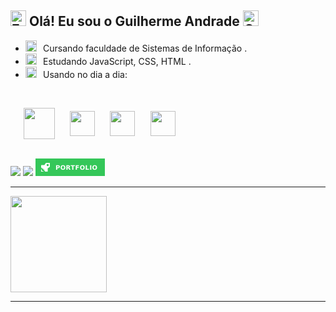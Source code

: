 <div>

## <img src="https://raw.githubusercontent.com/Tarikul-Islam-Anik/Animated-Fluent-Emojis/master/Emojis/Hand%20gestures/Eyes.png" alt="Eyes" width="25" height="25" /> Olá! Eu sou o Guilherme Andrade <img src="https://raw.githubusercontent.com/Tarikul-Islam-Anik/Animated-Fluent-Emojis/master/Emojis/Hand%20gestures/Call%20Me%20Hand%20Light%20Skin%20Tone.png" alt="Call Me Hand Light Skin Tone" width="25" height="25" />

 - <img src="https://raw.githubusercontent.com/Tarikul-Islam-Anik/Animated-Fluent-Emojis/master/Emojis/Objects/Spiral%20Calendar.png" alt="Spiral Calendar" width="18" height="18" />⠀Cursando faculdade de Sistemas de Informação .
 - <img src="https://media1.giphy.com/media/JZ40cnfnN11KycrvMF/giphy.gif?cid=ecf05e47a0n3gi1bfqntqmob8g9aid1oyj2wr3ds3mg700bl&rid=giphy.gif" alt="Laptop" width="18" height="18" />⠀Estudando JavaScript, CSS, HTML .
- <img src="https://raw.githubusercontent.com/Tarikul-Islam-Anik/Animated-Fluent-Emojis/master/Emojis/Hand%20gestures/Brain.png" alt="Brain" width="18" height="18" />⠀Usando no dia a dia:
<br />

⠀⠀<img align="center"  height="50" width="50" src="https://cdn.jsdelivr.net/gh/devicons/devicon/icons/java/java-original.svg" />⠀⠀
<img align="center"  height="40" width="40" src="https://cdn.jsdelivr.net/gh/devicons/devicon/icons/javascript/javascript-plain.svg" />⠀⠀
<img align="center"  height="40" width="40" src="https://cdn.jsdelivr.net/gh/devicons/devicon/icons/html5/html5-plain.svg" />⠀⠀
<img align="center"  height="40" width="40" src="https://cdn.jsdelivr.net/gh/devicons/devicon/icons/css3/css3-plain.svg" />

</div>
<br />

<div>   
<a href = "mailto:guilhermesantosandrade01@gmail.com"><img src="https://img.shields.io/badge/-Gmail-%23333?style=for-the-badge&logo=gmail&logoColor=white" target="_blank"></a>
<a href="https://www.linkedin.com/in/guilhermesandradee/" target="_blank"><img src="https://img.shields.io/badge/-LinkedIn-%230077B5?style=for-the-badge&logo=linkedin&logoColor=white" target="_blank"></a> 
<a href="https://guilhermesandrade.github.io/Portfolio/" target="_blank" ><svg xmlns="http://www.w3.org/2000/svg" xmlns:xlink="http://www.w3.org/1999/xlink" width="111" height="28" role="img" aria-label="LINKEDIN"><title>LINKEDIN</title><g shape-rendering="crispEdges"><rect width="111" height="28" fill="#34C759"/></g><g fill="#fff" text-anchor="middle" font-family="Verdana,Geneva,DejaVu Sans,sans-serif" text-rendering="geometricPrecision" font-size="100"><image x="9" y="7" width="14" height="14" href="data:image/svg+xml;base64,PHN2ZyB2aWV3Qm94PSIwIDAgMjQgMjQiIHhtbG5zPSJodHRwOi8vd3d3LnczLm9yZy8yMDAwL3N2ZyI+PHBhdGggZmlsbD0iI2ZmZiIgZD0iTTEuOCAxOEgwdjZoNnYtMS44SDEuOHpNMjMgMGgtOC45M2EyIDIgMCAwMC0xLjY3Ljg5TDkgNS45OUgxYTEgMSAwIDAwLTEgMXY1LjVsMy41IDMuNjEgMS4yLTEuMjkgMS41IDEuNUw1IDE3LjUzbDEuNDggMS40OCAxLjIyLTEuMjIgMS41IDEuNTFMOCAyMC41bDMuNSAzLjVIMTdhMSAxIDAgMDAxLTF2LThsNS4xMS0zLjRBMiAyIDAgMDAyNCA5LjkyVjFhMSAxIDAgMDAtMS0xem0tNSA5YTMgMyAwIDExMC02IDMgMyAwIDAxMCA2eiIvPjwvc3ZnPgo="/><text transform="scale(.1)" x="655" y="175" textLength="670" fill="#fff" font-weight="bold">PORTFOLIO</text></g></svg></a>
 </div>

---

<div>

<a href="https://github.com/guilhermesandrade">

 <img height="154cm" src="https://github-readme-stats.vercel.app/api/top-langs/?username=guilhermesandrade&layout=compact&theme=merko">
</a>
</div>

---

